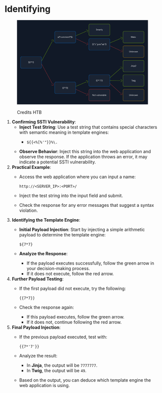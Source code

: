 # Identifying

<figure><img src="../../../.gitbook/assets/image (151).png" alt=""><figcaption><p>Credits HTB</p></figcaption></figure>

1. **Confirming SSTI Vulnerability**:
   * **Inject Test String**: Use a test string that contains special characters with semantic meaning in template engines:
     * ```
       ${{<%[%'"}}%\.
       ```
   * **Observe Behavior**: Inject this string into the web application and observe the response. If the application throws an error, it may indicate a potential SSTI vulnerability.
2. **Practical Example**:
   *   Access the web application where you can input a name:

       ```
       http://<SERVER_IP>:<PORT>/
       ```
   * Inject the test string into the input field and submit.
   * Check the response for any error messages that suggest a syntax violation.
3. **Identifying the Template Engine**:
   *   **Initial Payload Injection**: Start by injecting a simple arithmetic payload to determine the template engine:

       ```
       ${7*7}
       ```
   * **Analyze the Response**:
     * If the payload executes successfully, follow the green arrow in your decision-making process.
     * If it does not execute, follow the red arrow.
4. **Further Payload Testing**:
   *   If the first payload did not execute, try the following:

       ```
       {{7*7}}
       ```
   * Check the response again:
     * If this payload executes, follow the green arrow.
     * If it does not, continue following the red arrow.
5. **Final Payload Injection**:
   *   If the previous payload executed, test with:

       ```
       {{7*'7'}}
       ```
   * Analyze the result:
     * In **Jinja**, the output will be `7777777`.
     * In **Twig**, the output will be `49`.
   * Based on the output, you can deduce which template engine the web application is using.



